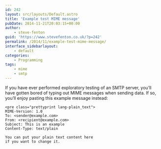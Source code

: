 ```yaml
---
id: 242
layout: src/layouts/Default.astro
title: 'Example test MIME message'
pubDate: 2014-11-21T20:03:15+00:00
author:
    - steve-fenton
guid: 'https://www.stevefenton.co.uk/?p=242'
permalink: /2014/11/example-test-mime-message/
interface_sidebarlayout:
    - default
categories:
    - Programming
tags:
    - mime
    - smtp
---
```


If you have ever performed exploratory testing of an SMTP server, you’ll have gotten bored of typing out MIME messages when sending data. If so, you’ll enjoy pasting this example message instead:

```
<pre class="prettyprint lang-plain_text">
MIME-Version: 1.0
To: <sender@example.com>
From: <recipient@example.com>
Subject: This is an example
Content-Type: text/plain

You can put your plain text content here
if you want to change it.
```